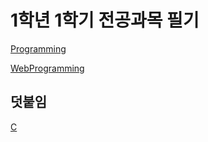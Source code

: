 # 1학년 1학기 전공과목 필기
[Programming](/first_semester/programming)

[WebProgramming](/webprogramming)

## 덧붙임
[C](/c)
